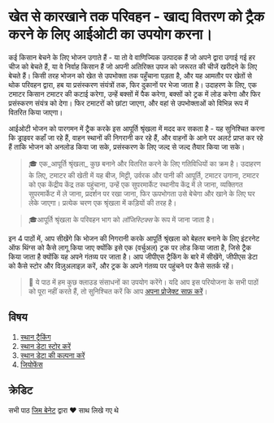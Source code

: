 # खेत से कारखाने तक परिवहन - खाद्य वितरण को ट्रैक करने के लिए आईओटी का उपयोग करना।

कई किसान बेचने के लिए भोजन उगाते हैं - या तो वे वाणिज्यिक उत्पादक हैं जो अपने द्वारा उगाई गई हर चीज को बेचते हैं, या वे निर्वाह किसान हैं जो अपनी अतिरिक्त उपज को जरूरत की चीजें खरीदने के लिए बेचते हैं। किसी तरह भोजन को खेत से उपभोक्ता तक पहुँचाना पड़ता है, और यह आमतौर पर खेतों से थोक परिवहन द्वारा, हब या प्रसंस्करण संयंत्रों तक, फिर दुकानों पर भेजा जाता है। उदाहरण के लिए, एक टमाटर किसान टमाटर की कटाई करेगा, उन्हें बक्सों में पैक करेगा, बक्सों को ट्रक में लोड करेगा और फिर प्रसंस्करण संयंत्र को देगा। फिर टमाटरों को छांटा जाएगा, और वहां से उपभोक्ताओं को विभिन्न रूप में वितरित किया जाएगा।

आईओटी भोजन को पारगमन में ट्रैक करके इस आपूर्ति श्रृंखला में मदद कर सकता है - यह सुनिश्चित करना कि ड्राइवर कहाँ जा रहे हैं, वाहन स्थानों की निगरानी कर रहे हैं, और वाहनों के आने पर अलर्ट प्राप्त कर रहे हैं ताकि भोजन को अनलोड किया जा सके, प्रसंस्करण के लिए जल्द से जल्द तैयार किया जा सके।

> 🎓 एक_आपूर्ति श्रृंखला_ कुछ बनाने और वितरित करने के लिए गतिविधियों का क्रम है। उदाहरण के लिए, टमाटर की खेती में यह बीज, मिट्टी, उर्वरक और पानी की आपूर्ति, टमाटर उगाना, टमाटर को एक केंद्रीय केंद्र तक पहुंचाना, उन्हें एक सुपरमार्केट स्थानीय केंद्र में ले जाना, व्यक्तिगत सुपरमार्केट में ले जाना, प्रदर्शन पर रखा जाना, फिर ऊपभोगता उसे बेचेगा और खाने के लिए घर लेके जाएगा। प्रत्येक चरण एक श्रृंखला में कड़ियों की तरह है।

> 🎓आपूर्ति श्रृंखला के परिवहन भाग को _लॉजिस्टिक्स_ के रूप में जाना जाता है।

इन 4 पाठों में, आप सीखेंगे कि भोजन की निगरानी करके आपूर्ति श्रृंखला को बेहतर बनाने के लिए इंटरनेट ऑफ थिंग्स को कैसे लागू किया जाए क्योंकि इसे एक (वर्चुअल) ट्रक पर लोड किया जाता है, जिसे ट्रैक किया जाता है क्योंकि यह अपने गंतव्य पर जाता है। आप जीपीएस ट्रैकिंग के बारे में सीखेंगे, जीपीएस डेटा को कैसे स्टोर और विज़ुअलाइज़ करें, और ट्रक के अपने गंतव्य पर पहुंचने पर कैसे सतर्क रहें।

> 💁 ये पाठ में हम कुछ क्लाउड संसाधनों का उपयोग करेंगे। यदि आप इस परियोजना के सभी पाठों को पूरा नहीं करते हैं, तो सुनिश्चित करें कि आप [अपना प्रोजेक्ट साफ़ करें](../clean-up.md)।

## विषय

1. [स्थान ट्रैकिंग](lessons/1-location-tracking/README.md)
1. [स्थान डेटा स्टोर करें](./3-transport/lessons/2-store-location-data/README.md)
1. [स्थान डेटा की कल्पना करें](lessons/3-visualize-location-data/README.md)
1. [जियोफेंस](lessons/4-geofences/README.md)

## क्रेडिट

सभी पाठ [जिम बेनेट](https://GitHub.com/JimBobBennett) द्वारा ️♥️ साथ लिखे गए थे 
